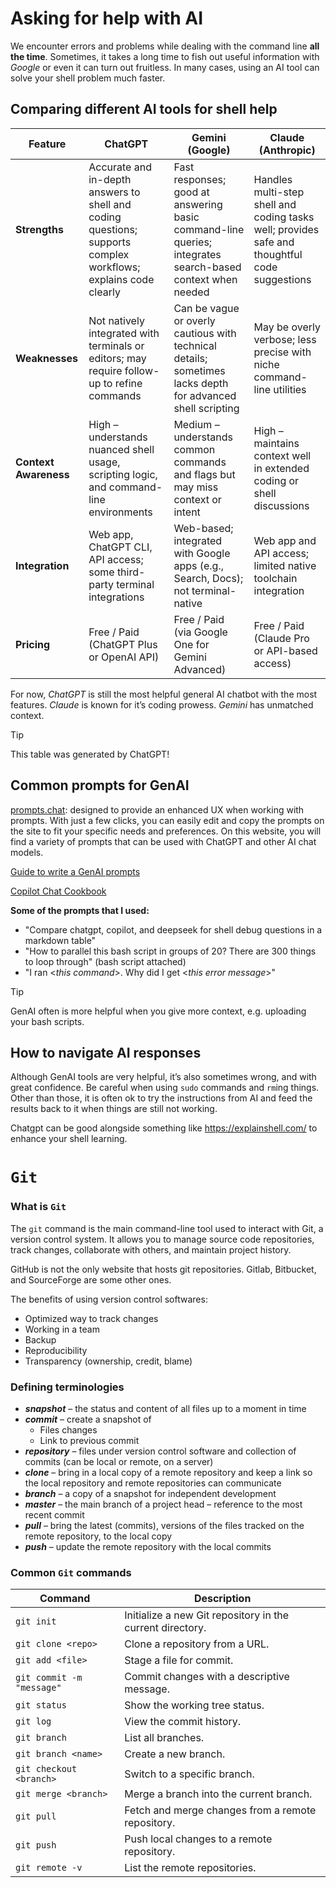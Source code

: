 # Asking for help with AI
We encounter errors and problems while dealing with the command line **all the time**. Sometimes, it takes a long time to fish out useful information with *Google* or even it can turn out fruitless. In many cases, using an AI tool can solve your shell problem much faster.

## Comparing different AI tools for shell help

| Feature               | ChatGPT                                                   | Gemini (Google)                                           | Claude (Anthropic)                                       |
|-----------------------|------------------------------------------------------------|------------------------------------------------------------|-----------------------------------------------------------|
| **Strengths**         | Accurate and in-depth answers to shell and coding questions; supports complex workflows; explains code clearly | Fast responses; good at answering basic command-line queries; integrates search-based context when needed | Handles multi-step shell and coding tasks well; provides safe and thoughtful code suggestions |
| **Weaknesses**        | Not natively integrated with terminals or editors; may require follow-up to refine commands | Can be vague or overly cautious with technical details; sometimes lacks depth for advanced shell scripting | May be overly verbose; less precise with niche command-line utilities |
| **Context Awareness** | High – understands nuanced shell usage, scripting logic, and command-line environments | Medium – understands common commands and flags but may miss context or intent | High – maintains context well in extended coding or shell discussions |
| **Integration**       | Web app, ChatGPT CLI, API access; some third-party terminal integrations | Web-based; integrated with Google apps (e.g., Search, Docs); not terminal-native | Web app and API access; limited native toolchain integration |
| **Pricing**           | Free / Paid (ChatGPT Plus or OpenAI API)                   | Free / Paid (via Google One for Gemini Advanced)           | Free / Paid (Claude Pro or API-based access)              |


For now, *ChatGPT* is still the most helpful general AI chatbot with the most features. *Claude* is known for it’s
coding prowess. *Gemini* has unmatched context.

> [!TIP]
> This table was generated by ChatGPT!

## Common prompts for GenAI

[prompts.chat](https://prompts.chat/): designed to provide an enhanced UX when working with prompts. With just a few clicks, you can easily edit and copy the prompts on the site to fit your specific needs and preferences. On this website, you will find a variety of prompts that can be used with ChatGPT and other AI chat models.

[Guide to write a GenAI prompts](https://genai.umich.edu/resources/prompt-literacy)

[Copilot Chat Cookbook](https://docs.github.com/en/copilot/copilot-chat-cookbook)

**Some of the prompts that I used:**
 - "Compare chatgpt, copilot, and deepseek for shell debug questions in a markdown table"
 - "How to parallel this bash script in groups of 20? There are 300 things to loop through" (bash script attached)
 - "I ran <*this command*>. Why did I get <*this error message*>"

> [!TIP]
> GenAI often is more helpful when you give more context, e.g. uploading your bash scripts.

## How to navigate AI responses
Although GenAI tools are very helpful, it’s also sometimes wrong, and with great confidence. Be careful when using `sudo` commands and `rm`ing things. Other than those, it is often ok to try the instructions from AI and feed the results back to it when things are still not working.

Chatgpt can be good alongside something like https://explainshell.com/ to enhance your shell learning.

#  `Git`

### What is `Git`
The `git` command is the main command-line tool used to interact with Git, a version control system. It allows you to manage source code repositories, track changes, collaborate with others, and maintain project history.

GitHub is not the only website that hosts git repositories. Gitlab, Bitbucket, and SourceForge are some other ones.

The benefits of using version control softwares:
 - Optimized way to track changes
 - Working in a team
 - Backup
 - Reproducibility
 - Transparency (ownership, credit, blame)

### Defining terminologies
 - **_snapshot_** – the status and content of all files up to a moment in time
 - **_commit_** – create a snapshot of
   - Files changes
   - Link to previous commit
 - ***repository*** – files under version control software and collection of commits (can be local or remote, on a server)
 - ***clone*** – bring in a local copy of a remote repository and keep a link so the local repository and remote repositories can communicate
 - ***branch*** – a copy of a snapshot for independent development
 - ***master*** – the main branch of a project head – reference to the most recent commit
 - ***pull*** – bring the latest (commits), versions of the files tracked on the remote repository, to the local copy
 - ***push*** – update the remote repository with the local commits

### Common `Git` commands

| **Command**                 | **Description**                                           |
|------------------------------|----------------------------------------------------------|
| `git init`                   | Initialize a new Git repository in the current directory. |
| `git clone <repo>`           | Clone a repository from a URL.                           |
| `git add <file>`             | Stage a file for commit.                                 |
| `git commit -m "message"`    | Commit changes with a descriptive message.              |
| `git status`                 | Show the working tree status.                           |
| `git log`                    | View the commit history.                                |
| `git branch`                 | List all branches.                                      |
| `git branch <name>`          | Create a new branch.                                    |
| `git checkout <branch>`      | Switch to a specific branch.                            |
| `git merge <branch>`         | Merge a branch into the current branch.                 |
| `git pull`                   | Fetch and merge changes from a remote repository.      |
| `git push`                   | Push local changes to a remote repository.              |
| `git remote -v`              | List the remote repositories.                           |